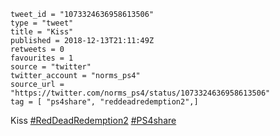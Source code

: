 ```
tweet_id = "1073324636958613506"
type = "tweet"
title = "Kiss"
published = 2018-12-13T21:11:49Z
retweets = 0
favourites = 1
source = "twitter"
twitter_account = "norms_ps4"
source_url = "https://twitter.com/norms_ps4/status/1073324636958613506"
tag = [ "ps4share", "reddeadredemption2",]
```

Kiss [#RedDeadRedemption2](/tags/reddeadredemption2/) [#PS4share](/tags/ps4share/)

<p class='image'><img src='http://mnf.m17s.net/2018/12/13/DuU3EUVWkAAnqVn.jpg' alt=''></p>


